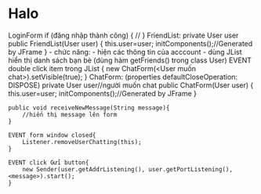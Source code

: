 # Halo
LoginForm
	if (đăng nhập thành công)
	{
		//
	}
FriendList:
	private User user
	public FriendList(User user) {
		this.user=user;
		initComponents();//Generated by JFrame
	}
	- chức năng:
		- hiện các thông tin của acccount
		- dùng JList hiển thị danh sách bạn bè (dùng hàm getFriends() trong class User)
			EVENT double click item trong JList
			{
				new ChatForm(<User muốn chat>).setVisible(true);
			}
ChatForm: (properties defaultCloseOperation: DISPOSE)
	private User user//người muốn chat
	public ChatForm(User user) {
		this.user=user;
		initComponents();//Generated by JFrame
	}

	public void receiveNewMessage(String message){
		//hiển thị message lên form
	}

	EVENT form window closed{
		Listener.removeUserChatting(this);
	}

	EVENT click Gửi button{
		new Sender(user.getAddrListening(), user.getPortListening(), <message>).start();
	}

